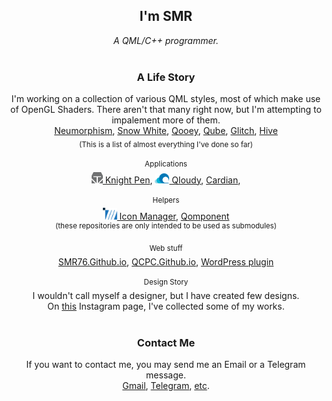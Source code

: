 <div align="center">

<h2><b>I'm SMR</b></h2>
<i>A QML/C++ programmer.</i><br><br>
<h3>A Life Story</h3>
I'm working on a collection of various QML styles,
most of which make use of OpenGL Shaders.
There aren't that many right now, but I'm attempting to impalement more of them.<br>
<a href="https://github.com/SMR76/qml-neumorphism">Neumorphism</a>,
<a href="https://github.com/SMR76/qml-snow-white">Snow White</a>,
<a href="https://github.com/SMR76/qooey">Qooey</a>,
<a href="https://github.com/SMR76/qube">Qube</a>,
<a href="https://github.com/SMR76/glitch">Glitch</a>,
<a href="https://github.com/SMR76/hive">Hive</a><br>
<sub>(This is a list of almost everything I've done so far)</sub>
<br><br>
<sup>Applications</sup><br>
<a href="https://github.com/SMR76/knight-pen">
<img src="logo/knight-pen.svg" width="18px"> Knight Pen</a>,
<a href="https://github.com/SMR76/qloudy">
<img src="logo/qloudy.svg" width="23px"> Qloudy</a>,
<a href="https://github.com/SMR76/cardian">Cardian</a>,<br><br>
<sup>Helpers</sup><br>
<a href="https://github.com/SMR76/icon-manager">
<img src="logo/icon-manager.svg" width="23px"> Icon Manager</a>,
<a href="https://github.com/SMR76/qomponent">Qomponent</a><br>
<sup>(these repositories are only intended to be used as submodules)</sup>
<br><br>
<sup>Web stuff</sup><br>
<a href="https://smr76.github.io">SMR76.Github.io</a>,
<a href="https://qcpc.github.io">QCPC.Github.io</a>,
<a href="https://github.com/SMR76/smr-wp-plugin">WordPress plugin</a>
<br><br>
<sup>Design Story</sup><br>
I wouldn't call myself a designer, but I have created few designs.<br>
On <a href="https://www.instagram.com/one.red.little.fish">this</a>
Instagram page, I've collected some of my works.
<br><br>
<h3>Contact Me</h3>
If you want to contact me, you may send me an Email or a Telegram message.<br>
<a href="mailto:seyyedmortezarazavi76@gmail.com">Gmail</a>,
<a href="s_m_r0.t.me">Telegram</a>,
<a href="https://smr76.github.io#contactMe">etc</a>.
</div>
